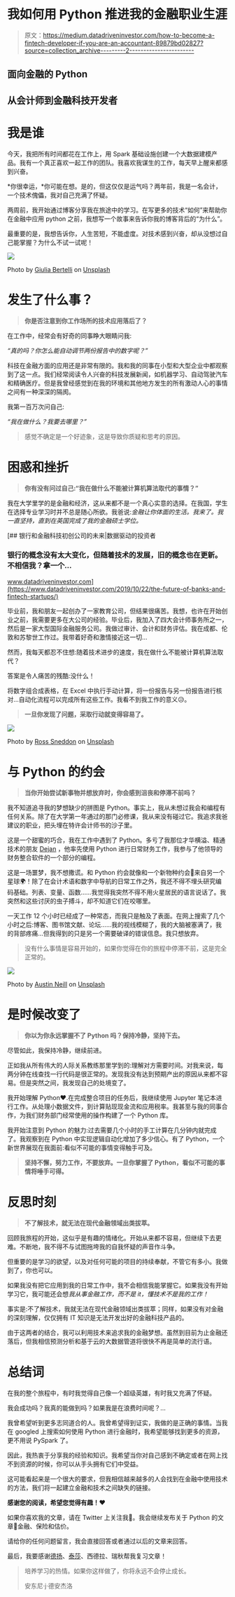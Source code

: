 # 我如何用 Python 推进我的金融职业生涯

> 原文：<https://medium.datadriveninvestor.com/how-to-become-a-fintech-developer-if-you-are-an-accountant-89879bd02827?source=collection_archive---------2----------------------->

## 面向金融的 Python

## 从会计师到金融科技开发者

# 我是谁

今天，我把所有时间都花在工作上，用 Spark 基础设施创建一个大数据建模产品。我有一个真正喜欢一起工作的团队。我喜欢我谋生的工作，每天早上醒来都感到兴奋。

*你很幸运，*你可能在想。是的，但这仅仅是运气吗？两年前，我是一名会计，一个技术傀儡，我对自己充满了怀疑。

两周前，我开始通过博客分享我在旅途中的学习。在写更多的技术“如何”来帮助你在金融中应用 python 之前，我想写一个故事来告诉你我的博客背后的“为什么”。

最重要的是，我想告诉你，人生苦短，不能虚度。对技术感到兴奋，却从没想过自己能掌握？为什么不试一试呢！

![](img/d8b5c18074bc7b24f06d4013f3044662.png)

Photo by [Giulia Bertelli](https://unsplash.com/@giulia_bertelli?utm_source=medium&utm_medium=referral) on [Unsplash](https://unsplash.com?utm_source=medium&utm_medium=referral)

# 发生了什么事？

> **你是否注意到你工作场所的技术应用落后了？**

在工作中，经常会有好奇的同事睁大眼睛问我:

*“真的吗？你怎么能自动调节两份报告中的数字呢？”*

科技在金融方面的应用还是非常有限的。我和我的同事在小型和大型企业中都观察到了这一点。我们经常阅读令人兴奋的科技发展新闻，如机器学习、自动驾驶汽车和精确医疗。但是我曾经感觉到在我的环境和其他地方发生的所有激动人心的事情之间有一种深深的隔阂。

我第一百万次问自己:

*“我在做什么？我要去哪里？”*

> 感觉不确定是一个好迹象，这是导致你质疑和思考的原因。

# 困惑和挫折

> **你有没有问过自己:“我在做什么不能被计算机算法取代的事情？”**

我在大学里学的是金融和经济，这从来都不是一个真心实意的选择。在我国，学生在选择专业学习时并不总是随心所欲。我爸说:*金融让你体面的生活。我来了。我一直坚持，直到在英国完成了我的金融硕士学位。*

[](https://www.datadriveninvestor.com/2019/10/22/the-future-of-banks-and-fintech-startups/) [## 银行和金融科技初创公司的未来|数据驱动的投资者

### 银行的概念没有太大变化，但随着技术的发展，旧的概念也在更新。不相信我？拿一个…

www.datadriveninvestor.com](https://www.datadriveninvestor.com/2019/10/22/the-future-of-banks-and-fintech-startups/) 

毕业前，我和朋友一起创办了一家教育公司，但结果很痛苦。我想，也许在开始创业之前，我需要更多在大公司的经验。毕业后，我加入了四大会计师事务所之一，然后是一家大型国际金融服务公司。我做过审计、会计和财务评估。我在成都、伦敦和苏黎世工作过。我带着好奇和激情接近这一切…

然而，我每天都忍不住想:随着技术进步的速度，我在做什么不能被计算机算法取代？

答案是令人痛苦的残酷:没什么！

将数字组合成表格，在 Excel 中执行手动计算，将一份报告与另一份报告进行核对…自动化流程可以完成所有这些工作。我看不到我工作的意义😥。

> **一旦你发现了问题，采取行动就变得容易了。**

![](img/2345e2ab5144ca1e9fb88a95601d2b1b.png)

Photo by [Ross Sneddon](https://unsplash.com/@rosssneddon?utm_source=medium&utm_medium=referral) on [Unsplash](https://unsplash.com?utm_source=medium&utm_medium=referral)

# 与 Python 的约会

> **当你开始尝试新事物并想放弃时，你会感到沮丧和停滞不前吗？**

我不知道追寻我的梦想缺少的拼图是 Python。事实上，我从未想过我会和编程有任何关系。除了在大学第一年通过的那门必修课，我从来没有碰过它。我追求我爸建议的职业，把头埋在特许会计师书的沙子里。

这是一个甜蜜的巧合，我在工作中遇到了 Python。多亏了我那位才华横溢、精通技术的朋友 [Dejan](https://medium.com/u/974f70f18518?source=post_page-----89879bd02827--------------------------------) ，他率先使用 Python 进行日常财务工作，我参与了他领导的财务整合软件的一个部分的编程。

这是一场噩梦，我不想撒谎。和 Python 约会就像和一个新物种约会🐍来自另一个星球🌍！除了在会计术语和数字中导航的日常工作之外，我还不得不埋头研究编码基础。列表、变量、函数……我觉得我突然不得不用火星居民的语言说话了。我突然和这些讨厌的虫子搏斗，却不知道它们在咬哪里。

一天工作 12 个小时已经成了一种常态，而我只是触及了表面。在网上搜索了几个小时之后:博客、图书馆文献、论坛……我的视线模糊了，我的大脑被塞满了，我的背部疼痛...但我得到的只是另一个需要破译的错误信息。我只想放弃。

> 没有什么事情是容易开始的，如果你觉得在你的旅程中停滞不前，这是完全正常的。

![](img/74076de9ab5da7658813df1a8d95e161.png)

Photo by [Austin Neill](https://unsplash.com/@arstyy?utm_source=medium&utm_medium=referral) on [Unsplash](https://unsplash.com?utm_source=medium&utm_medium=referral)

# 是时候改变了

> **你以为你永远掌握不了 Python 吗？保持冷静，坚持下去。**

尽管如此，我保持冷静，继续前进。

正如我从所有伟大的人际关系教练那里学到的:理解对方需要时间。对我来说，每两分钟在线查找一行代码是很正常的。发现我没有达到预期产出的原因从来都不容易。但是突然之间，我发现自己的处境变了。

我开始理解 Python❤.在完成整合项目的任务后，我继续使用 Jupyter 笔记本进行工作。从处理小数据文件，到计算贴现现金流和应用税率。我甚至与我的同事合作，为我们财务部门经常使用的操作构建了一个 Python 库。

我开始注意到 Python 的魅力:过去需要几个小时的手工计算在几分钟内就完成了。我观察到在 Python 中实现逻辑自动化增加了多少信心。有了 Python，一个新世界展现在我面前:看似不可能的事情变得触手可及。

> **坚持不懈，努力工作，不要放弃。一旦你掌握了 Python，看似不可能的事情将唾手可得。**

# 反思时刻

> **不了解技术，就无法在现代金融领域出类拔萃。**

回顾我旅程的开始，这似乎是有趣的情绪化。开始从来都不容易，但继续下去更难。不断地，我不得不与试图拖垮我的自我怀疑的声音作斗争。

但重要的是学习的欲望，以及对任何可能的项目的持续奉献，不管它有多小。我做到了，你也可以。

如果我没有把它应用到我的日常工作中，我不会相信我能掌握它。如果我没有开始学习它，我可能还会想*我从事金融工作，而不是 it，懂技术不是我的工作！*

事实是:不了解技术，我就无法在现代金融领域出类拔萃；同样，如果没有对金融的深刻理解，仅仅拥有 IT 知识是无法开发出好的金融科技产品的。

由于这两者的结合，我可以利用技术来追求我的金融梦想。虽然到目前为止金融还落后，但我相信预测分析和基于云的大数据管道将很快不再是简单的流行语。

# 总结词

在我的整个旅程中，有时我觉得自己像一个超级英雄，有时我又充满了怀疑。

我会成功吗？我真的能做到吗？如果我是在浪费时间呢？…

我曾希望听到更多志同道合的人。我曾希望得到证实，我做的是正确的事情。当我在 googled 上搜索如何使用 Python 进行金融时，我希望能够找到更多的资源，更不用说 PySpark 了。

因此，我热衷于分享我的经验和知识。我希望当你对自己感到不确定或者在网上找不到资源的时候，你可以从手头拥有它们中受益。

这可能看起来是一个很大的要求，但我相信越来越多的人会找到在金融中使用技术的方法，我们将一起建立金融和技术之间缺失的链接。

**感谢您的阅读，希望您觉得有趣！❤**

如果你喜欢我的文章，请在 Twitter 上关注我🐼。我会继续发布关于 Python 的文章🐍金融、保险和估价。

请给你的任何问题留言，我会直接回答或者通过以后的文章来回答。

最后，我要感谢[德扬](https://medium.com/u/974f70f18518?source=post_page-----89879bd02827--------------------------------)、[泰莎](https://medium.com/u/2ed2d007e3c8?source=post_page-----89879bd02827--------------------------------)、西德拉、瑞秋帮我复习文章！

> 培养学习的热情。如果你这样做了，你将永远不会停止成长。
> 
> 安东尼·j·德安杰洛